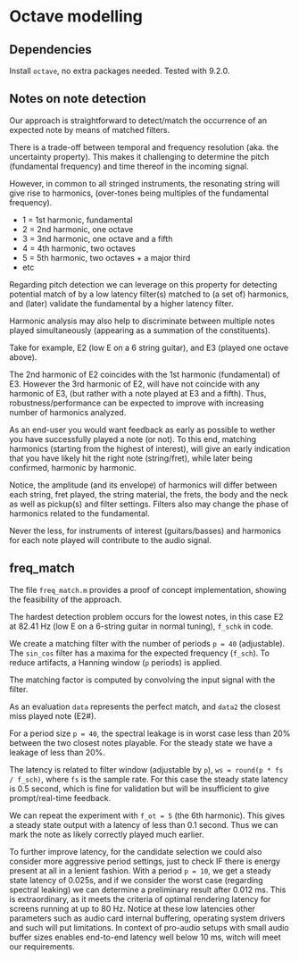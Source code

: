 # Octave modelling

## Dependencies

Install `octave`, no extra packages needed. Tested with 9.2.0.

## Notes on note detection

Our approach is straightforward to detect/match the occurrence of an expected note by means of matched filters.

There is a trade-off between temporal and frequency resolution (aka. the uncertainty property). This makes it challenging to determine the pitch (fundamental frequency) and time thereof in the incoming signal.

However, in common to all stringed instruments, the resonating string will give rise to harmonics, (over-tones being multiples of the fundamental frequency).

- 1 = 1st harmonic, fundamental
- 2 = 2nd harmonic, one octave
- 3 = 3nd harmonic, one octave and a fifth
- 4 = 4th harmonic, two octaves
- 5 = 5th harmonic, two octaves + a major third
- etc

Regarding pitch detection we can leverage on this property for detecting potential match of by a low latency filter(s) matched to (a set of) harmonics, and (later) validate the fundamental by a higher latency filter.

Harmonic analysis may also help to discriminate between multiple notes played simultaneously (appearing as a summation of the constituents).

Take for example, E2 (low E on a 6 string guitar), and E3 (played one octave above).

The 2nd harmonic of E2 coincides with the 1st harmonic (fundamental) of E3. However the 3rd harmonic of E2, will have not coincide with any harmonic of E3, (but rather with a note played at E3 and a fifth). Thus, robustness/performance can be expected to improve with increasing number of harmonics analyzed.

As an end-user you would want feedback as early as possible to wether you have successfully played a note (or not). To this end, matching harmonics (starting from the highest of interest), will give an early indication that you have likely hit the right note (string/fret), while later being confirmed, harmonic by harmonic.

Notice, the amplitude (and its envelope) of harmonics will differ between each string, fret played, the string material, the frets, the body and the neck as well as pickup(s) and filter settings. Filters also may change the phase of harmonics related to the fundamental.

Never the less, for instruments of interest (guitars/basses) and harmonics for each note played will contribute to the audio signal.

## freq_match

The file `freq_match.m` provides a proof of concept implementation, showing the feasibility of the approach.

The hardest detection problem occurs for the lowest notes, in this case E2 at 82.41 Hz (low E on a 6-string guitar in normal tuning), `f_schk` in code.

We create a matching filter with the number of periods `p = 40` (adjustable). The `sin_cos` filter has a maxima for the expected frequency (`f_sch`). To reduce artifacts, a Hanning window (`p` periods) is applied.

The matching factor is computed by convolving the input signal with the filter.

As an evaluation `data` represents the perfect match, and `data2` the closest miss played note (E2#).

For a period size `p = 40`, the spectral leakage is in worst case less than 20% between the two closest notes playable. For the steady state we have a leakage of less than 20%.

The latency is related to filter window (adjustable by `p`), `ws = round(p * fs / f_sch)`, where `fs` is the sample rate. For this case the steady state latency is 0.5 second, which is fine for validation but will be insufficient to give prompt/real-time feedback.

We can repeat the experiment with `f_ot = 5` (the 6th harmonic). This gives a steady state output with a latency of less than 0.1 second. Thus we can mark the note as likely correctly played much earlier.

To further improve latency, for the candidate selection we could also consider more aggressive period settings, just to check IF there is energy present at all in a lenient fashion. With a period `p = 10`, we get a steady state latency of 0.025s, and if we consider the worst case (regarding spectral leaking) we can determine a preliminary result after 0.012 ms. This is extraordinary, as it meets the criteria of optimal rendering latency for screens running at up to 80 Hz. Notice at these low latencies other parameters such as audio card internal buffering, operating system drivers and such will put limitations. In context of pro-audio setups with small audio buffer sizes enables end-to-end latency well below 10 ms, witch will meet our requirements.

















